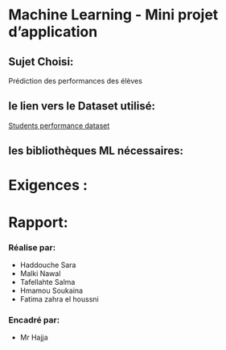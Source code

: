 # Machine Learning - Mini projet d’application

## Sujet Choisi: 
Prédiction des performances des élèves

## le lien vers le Dataset utilisé:
[Students performance dataset](https://www.kaggle.com/datasets/bhavikjikadara/student-study-performance)

## les bibliothèques ML nécessaires:

# Exigences :

# Rapport:

### Réalise par:
- Haddouche Sara
- Malki Nawal
- Tafellahte Salma
- Hmamou Soukaina
- Fatima zahra el houssni

### Encadré par:
- Mr Hajja 
